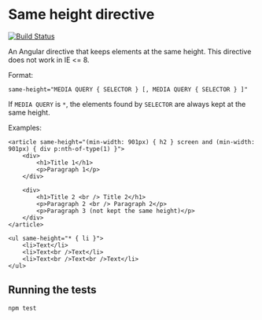 Same height directive
=====================

[![Build Status](https://travis-ci.org/amyboyd/angular-same-height-directive.svg?branch=master)](https://travis-ci.org/amyboyd/angular-same-height-directive)

An Angular directive that keeps elements at the same height. This directive does not work in IE <= 8.

Format:

	same-height="MEDIA QUERY { SELECTOR } [, MEDIA QUERY { SELECTOR } ]"

If `MEDIA QUERY` is `*`, the elements found by `SELECTOR` are always kept at the same height.

Examples:

	<article same-height="(min-width: 901px) { h2 } screen and (min-width: 901px) { div p:nth-of-type(1) }">
		<div>
			<h1>Title 1</h1>
			<p>Paragraph 1</p>
		</div>

		<div>
			<h1>Title 2 <br /> Title 2</h1>
			<p>Paragraph 2 <br /> Paragraph 2</p>
			<p>Paragraph 3 (not kept the same height)</p>
		</div>
	</article>

	<ul same-height="* { li }">
		<li>Text</li>
		<li>Text<br />Text</li>
		<li>Text<br />Text<br />Text</li>
	</ul>

Running the tests
-----------------

	npm test
